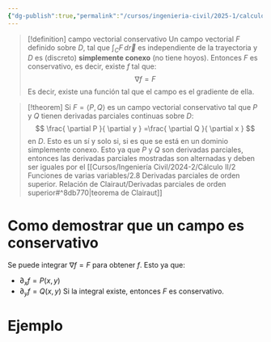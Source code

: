 ```yaml
---
{"dg-publish":true,"permalink":"/cursos/ingenieria-civil/2025-1/calculo-iii/2-campos-vectoriales/campos-conservativos/campo-vectorial-conservativo/","tags":["I1MAT1630"]}
---
```




> [!definition] campo vectorial conservativo
> Un campo vectorial $F$ definido sobre $D$, tal que $\int _{C} F \, d\vec{r}$ es independiente de la trayectoria y $D$ es (discreto) **simplemente conexo** (no tiene hoyos). Entonces $F$ es conservativo, es decir, existe $f$ tal que:
> $$
> \nabla f=F
> $$
> Es decir, existe una función tal que el campo es el gradiente de ella.



> [!theorem]
> Si $F=\langle P,Q \rangle$ es un campo vectorial conservativo tal que $P$ y $Q$ tienen derivadas parciales continuas sobre $D$:
> $$
> \frac{ \partial P }{ \partial y } =\frac{ \partial Q }{ \partial x } 
> $$
> en $D$. Esto es un sí y solo si, si es que se está en un dominio simplemente conexo.
> Esto ya que $P$ y $Q$ son derivadas parciales, entonces las derivadas parciales mostradas son alternadas y deben ser iguales por el [[Cursos/Ingeniería Civil/2024-2/Cálculo II/2 Funciones de varias variables/2.8 Derivadas parciales de orden superior. Relación de Clairaut/Derivadas parciales de orden superior#^8db770\|teorema de Clairaut]] 

# Como demostrar que un campo es conservativo
Se puede integrar $\nabla f=F$ para obtener $f$. Esto ya que:
- $\partial_{x}f=P(x,y)$
- $\partial_{y}f=Q(x,y)$
Si la integral existe, entonces $F$ es conservativo.

# Ejemplo